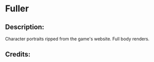 # Fuller

## Description: 

Character portraits ripped from the game's website. Full body renders.

## Credits: 



